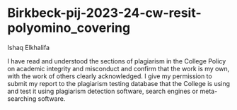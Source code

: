 # Birkbeck-pij-2023-24-cw-resit-polyomino_covering
Ishaq Elkhalifa

I have read and understood the sections of plagiarism in the College Policy on academic integrity and misconduct and confirm that the work is my own, with the work of others clearly acknowledged. I give my permission to submit my report to the plagiarism testing database that the College is using and test it using plagiarism detection software, search engines or meta-searching software.
